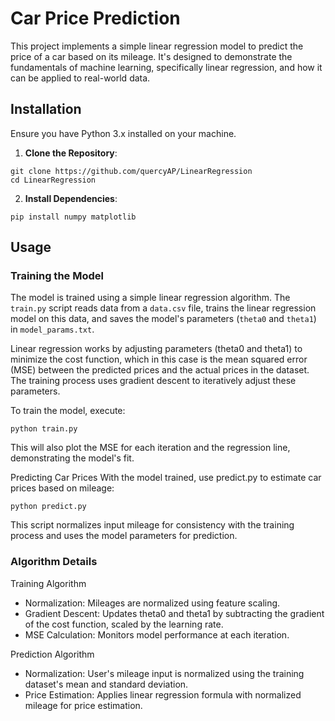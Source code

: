 # Car Price Prediction

This project implements a simple linear regression model to predict the price of a car based on its mileage. It's designed to demonstrate the fundamentals of machine learning, specifically linear regression, and how it can be applied to real-world data.

## Installation
Ensure you have Python 3.x installed on your machine.
1. **Clone the Repository**:

```
git clone https://github.com/quercyAP/LinearRegression
cd LinearRegression
```

2. **Install Dependencies**:

```
pip install numpy matplotlib
```

## Usage

### Training the Model

The model is trained using a simple linear regression algorithm. The `train.py` script reads data from a `data.csv` file, trains the linear regression model on this data, and saves the model's parameters (`theta0` and `theta1`) in `model_params.txt`.

Linear regression works by adjusting parameters (theta0 and theta1) to minimize the cost function, which in this case is the mean squared error (MSE) between the predicted prices and the actual prices in the dataset. The training process uses gradient descent to iteratively adjust these parameters.

To train the model, execute:
```
python train.py
```
This will also plot the MSE for each iteration and the regression line, demonstrating the model's fit.

Predicting Car Prices
With the model trained, use predict.py to estimate car prices based on mileage:
```
python predict.py
```
This script normalizes input mileage for consistency with the training process and uses the model parameters for prediction.

### Algorithm Details

Training Algorithm

- Normalization: Mileages are normalized using feature scaling.
- Gradient Descent: Updates theta0 and theta1 by subtracting the gradient of the cost function, scaled by the learning rate.
- MSE Calculation: Monitors model performance at each iteration.
  
Prediction Algorithm
- Normalization: User's mileage input is normalized using the training dataset's mean and standard deviation.
- Price Estimation: Applies linear regression formula with normalized mileage for price estimation.

